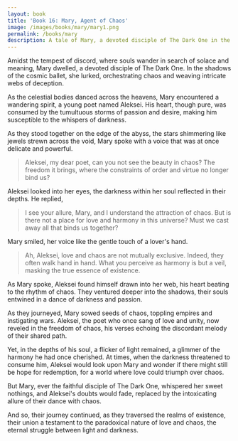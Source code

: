 ```yaml
---
layout: book
title: 'Book 16: Mary, Agent of Chaos'
image: /images/books/mary/mary1.png
permalink: /books/mary
description: A tale of Mary, a devoted disciple of The Dark One in the tempest of discord, who encounters Aleksei, a young poet consumed by the storms of passion and desire, and draws him into her web of chaos. As they journey deeper into the shadows, their souls entwined in a dance of darkness and passion, Aleksei's doubts flicker, wondering if there might still be hope for a world where love could triumph over chaos. Their journey is a testament to the paradoxical nature of love and chaos, the eternal struggle between light and darkness.
---
```


Amidst the tempest of discord, where souls wander in search of solace and meaning, Mary dwelled, a devoted disciple of The Dark One. In the shadows of the cosmic ballet, she lurked, orchestrating chaos and weaving intricate webs of deception.

As the celestial bodies danced across the heavens, Mary encountered a wandering spirit, a young poet named Aleksei. His heart, though pure, was consumed by the tumultuous storms of passion and desire, making him susceptible to the whispers of darkness.

As they stood together on the edge of the abyss, the stars shimmering like jewels strewn across the void, Mary spoke with a voice that was at once delicate and powerful.

> Aleksei, my dear poet, can you not see the beauty in chaos? The freedom it brings, where the constraints of order and virtue no longer bind us?

Aleksei looked into her eyes, the darkness within her soul reflected in their depths. He replied,

> I see your allure, Mary, and I understand the attraction of chaos. But is there not a place for love and harmony in this universe? Must we cast away all that binds us together?

Mary smiled, her voice like the gentle touch of a lover's hand.

> Ah, Aleksei, love and chaos are not mutually exclusive. Indeed, they often walk hand in hand. What you perceive as harmony is but a veil, masking the true essence of existence.

As Mary spoke, Aleksei found himself drawn into her web, his heart beating to the rhythm of chaos. They ventured deeper into the shadows, their souls entwined in a dance of darkness and passion.

As they journeyed, Mary sowed seeds of chaos, toppling empires and instigating wars. Aleksei, the poet who once sang of love and unity, now reveled in the freedom of chaos, his verses echoing the discordant melody of their shared path.

Yet, in the depths of his soul, a flicker of light remained, a glimmer of the harmony he had once cherished. At times, when the darkness threatened to consume him, Aleksei would look upon Mary and wonder if there might still be hope for redemption, for a world where love could triumph over chaos.

But Mary, ever the faithful disciple of The Dark One, whispered her sweet nothings, and Aleksei's doubts would fade, replaced by the intoxicating allure of their dance with chaos.

And so, their journey continued, as they traversed the realms of existence, their union a testament to the paradoxical nature of love and chaos, the eternal struggle between light and darkness.
